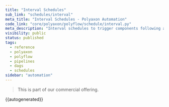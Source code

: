 ```yaml
---
title: "Interval Schedules"
sub_link: "schedules/interval"
meta_title: "Interval Schedules - Polyaxon Automation"
code_link: "core/polyaxon/polyflow/schedule/interval.py"
meta_description: "Interval schedules to trigger components following a specific interval."
visibility: public
status: published
tags:
  - reference
  - polyaxon
  - polyflow
  - pipelines
  - dags
  - schedules
sidebar: "automation"
---
```


<blockquote class="commercial">This is part of our commercial offering.</blockquote>

{{autogenerated}}
